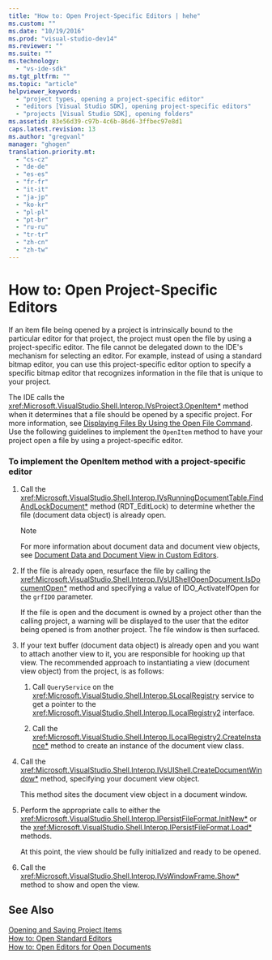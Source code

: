 ```yaml
---
title: "How to: Open Project-Specific Editors | hehe"
ms.custom: ""
ms.date: "10/19/2016"
ms.prod: "visual-studio-dev14"
ms.reviewer: ""
ms.suite: ""
ms.technology: 
  - "vs-ide-sdk"
ms.tgt_pltfrm: ""
ms.topic: "article"
helpviewer_keywords: 
  - "project types, opening a project-specific editor"
  - "editors [Visual Studio SDK], opening project-specific editors"
  - "projects [Visual Studio SDK], opening folders"
ms.assetid: 83e56d39-c97b-4c6b-86d6-3ffbec97e8d1
caps.latest.revision: 13
ms.author: "gregvanl"
manager: "ghogen"
translation.priority.mt: 
  - "cs-cz"
  - "de-de"
  - "es-es"
  - "fr-fr"
  - "it-it"
  - "ja-jp"
  - "ko-kr"
  - "pl-pl"
  - "pt-br"
  - "ru-ru"
  - "tr-tr"
  - "zh-cn"
  - "zh-tw"
---
```

# How to: Open Project-Specific Editors
If an item file being opened by a project is intrinsically bound to the particular editor for that project, the project must open the file by using a project-specific editor. The file cannot be delegated down to the IDE's mechanism for selecting an editor. For example, instead of using a standard bitmap editor, you can use this project-specific editor option to specify a specific bitmap editor that recognizes information in the file that is unique to your project.  
  
 The IDE calls the <xref:Microsoft.VisualStudio.Shell.Interop.IVsProject3.OpenItem*> method when it determines that a file should be opened by a specific project. For more information, see [Displaying Files By Using the Open File Command](../extensibility-internals/displaying-files-by-using-the-open-file-command.md). Use the following guidelines to implement the `OpenItem` method to have your project open a file by using a project-specific editor.  
  
### To implement the OpenItem method with a project-specific editor  
  
1.  Call the <xref:Microsoft.VisualStudio.Shell.Interop.IVsRunningDocumentTable.FindAndLockDocument*> method (RDT_EditLock) to determine whether the file (document data object) is already open.  
  
    > [!NOTE]
    >  For more information about document data and document view objects, see [Document Data and Document View in Custom Editors](../extensibility/document-data-and-document-view-in-custom-editors.md).  
  
2.  If the file is already open, resurface the file by calling the <xref:Microsoft.VisualStudio.Shell.Interop.IVsUIShellOpenDocument.IsDocumentOpen*> method and specifying a value of IDO_ActivateIfOpen for the `grfIDO` parameter.  
  
     If the file is open and the document is owned by a project other than the calling project, a warning will be displayed to the user that the editor being opened is from another project. The file window is then surfaced.  
  
3.  If your text buffer (document data object) is already open and you want to attach another view to it, you are responsible for hooking up that view. The recommended approach to instantiating a view (document view object) from the project, is as follows:  
  
    1.  Call `QueryService` on the <xref:Microsoft.VisualStudio.Shell.Interop.SLocalRegistry> service to get a pointer to the <xref:Microsoft.VisualStudio.Shell.Interop.ILocalRegistry2> interface.  
  
    2.  Call the <xref:Microsoft.VisualStudio.Shell.Interop.ILocalRegistry2.CreateInstance*> method to create an instance of the document view class.  
  
4.  Call the <xref:Microsoft.VisualStudio.Shell.Interop.IVsUIShell.CreateDocumentWindow*> method, specifying your document view object.  
  
     This method sites the document view object in a document window.  
  
5.  Perform the appropriate calls to either the <xref:Microsoft.VisualStudio.Shell.Interop.IPersistFileFormat.InitNew*> or the <xref:Microsoft.VisualStudio.Shell.Interop.IPersistFileFormat.Load*> methods.  
  
     At this point, the view should be fully initialized and ready to be opened.  
  
6.  Call the <xref:Microsoft.VisualStudio.Shell.Interop.IVsWindowFrame.Show*> method to show and open the view.  
  
## See Also  
 [Opening and Saving Project Items](../extensibility-internals/opening-and-saving-project-items.md)   
 [How to: Open Standard Editors](../extensibility/how-to--open-standard-editors.md)   
 [How to: Open Editors for Open Documents](../extensibility/how-to--open-editors-for-open-documents.md)